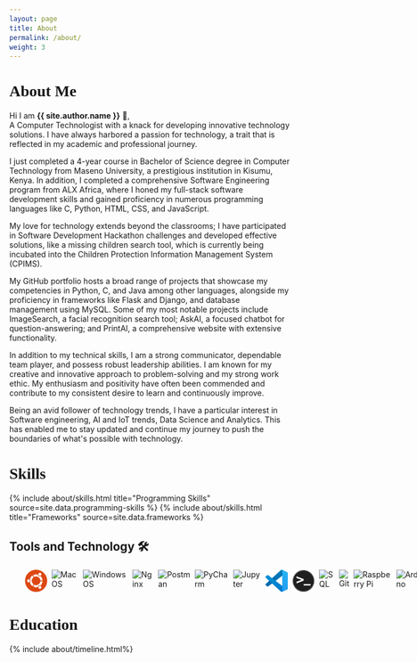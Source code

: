 ```yaml
---
layout: page
title: About
permalink: /about/
weight: 3
---
```


<h1 style="font-family: Georgia;">About Me</h1>

Hi I am **{{ site.author.name }}** :wave:,<br>
A Computer Technologist with a knack for developing innovative technology solutions. I have always harbored a passion for technology, a trait that is reflected in my academic and professional journey.

I just completed a 4-year course in Bachelor of Science degree in Computer Technology from Maseno University, a prestigious institution in Kisumu, Kenya. In addition, I completed a comprehensive Software Engineering program from ALX Africa, where I honed my full-stack software development skills and gained proficiency in numerous programming languages like C, Python, HTML, CSS, and JavaScript.

My love for technology extends beyond the classrooms; I have participated in Software Development Hackathon challenges and developed effective solutions, like a missing children search tool, which is currently being incubated into the Children Protection Information Management System (CPIMS).

My GitHub portfolio hosts a broad range of projects that showcase my competencies in Python, C, and Java among other languages, alongside my proficiency in frameworks like Flask and Django, and database management using MySQL. Some of my most notable projects include ImageSearch, a facial recognition search tool; AskAI, a focused chatbot for question-answering; and PrintAI, a comprehensive website with extensive functionality.

In addition to my technical skills, I am a strong communicator, dependable team player, and possess robust leadership abilities. I am known for my creative and innovative approach to problem-solving and my strong work ethic. My enthusiasm and positivity have often been commended and contribute to my consistent desire to learn and continuously improve.

Being an avid follower of technology trends, I have a particular interest in Software engineering, AI and IoT trends, Data Science and Analytics. This has enabled me to stay updated and continue my journey to push the boundaries of what's possible with technology.

<h1 style="font-family: Georgia;">Skills</h1>

<div class="row">
{% include about/skills.html title="Programming Skills" source=site.data.programming-skills %}
{% include about/skills.html title="Frameworks" source=site.data.frameworks %}
</div>


## Tools and Technology :hammer_and_wrench:
<p align="center">
    <ul style="list-style-type: none;">
        <li style="display: flex;">
            <img src="https://raw.githubusercontent.com/github/explore/80688e429a7d4ef2fca1e82350fe8e3517d3494d/topics/ubuntu/ubuntu.png" alt="Ubuntu" style="height:40px; vertical-align:top; margin:4px;">
            <img src="https://www.freeiconspng.com/uploads/apple-icon-20.png" alt="MacOS" style="height:40px; vertical-align:top; margin:4px;">
            <img src="https://cdn.freebiesupply.com/logos/large/2x/windows-logo-svg-vector.svg" alt="WindowsOS" style="height:40px; vertical-align:top; margin:4px;">
            <img src="https://blog.kakaocdn.net/dn/cHdcEB/btq4cgTLqgs/yfqbz1JJ45lungJHKobMAK/img.png" alt="Nginx" style="height:40px; vertical-align:top; margin:4px;">
            <img src="https://www.svgrepo.com/show/354202/postman-icon.svg" alt="Postman" style="height:40px; vertical-align:top; margin:4px;">
            <img src="https://upload.wikimedia.org/wikipedia/commons/thumb/1/1d/PyCharm_Icon.svg/1024px-PyCharm_Icon.svg.png" alt="PyCharm" style="height:40px; vertical-align:top; margin:4px;">
            <img src="https://upload.wikimedia.org/wikipedia/commons/thumb/3/38/Jupyter_logo.svg/1767px-Jupyter_logo.svg.png" alt="Jupyter" style="height:40px; vertical-align:top; margin:4px;">
            <img src="https://raw.githubusercontent.com/github/explore/80688e429a7d4ef2fca1e82350fe8e3517d3494d/topics/visual-studio-code/visual-studio-code.png" alt="VS Code" style="height:40px; vertical-align:top; margin:4px;">
            <img src="https://raw.githubusercontent.com/github/explore/80688e429a7d4ef2fca1e82350fe8e3517d3494d/topics/terminal/terminal.png" alt="Terminal" style="height:40px; vertical-align:top; margin:4px;">
            <img src="https://cdn-icons-png.flaticon.com/512/5968/5968313.png" alt="SQL" style="height:40px; vertical-align:top; margin:4px;">
            <img src="https://upload.wikimedia.org/wikipedia/commons/thumb/3/3f/Git_icon.svg/1024px-Git_icon.svg.png" alt="Git" style="height:40px; vertical-align:top; margin:4px;">
            <img src="https://cdn-icons-png.flaticon.com/512/5969/5969184.png" alt="Raspberry Pi" style="height:40px; vertical-align:top; margin:4px;">
            <img src="https://upload.wikimedia.org/wikipedia/commons/thumb/8/87/Arduino_Logo.svg/720px-Arduino_Logo.svg.png?20200922062315" alt="Arduino" style="height:40px; vertical-align:top; margin:4px;">
        </li>
    </ul>
</p>

<h1 style="font-family: Georgia;">Education</h1>
<div class="row">
{% include about/timeline.html%}
</div>